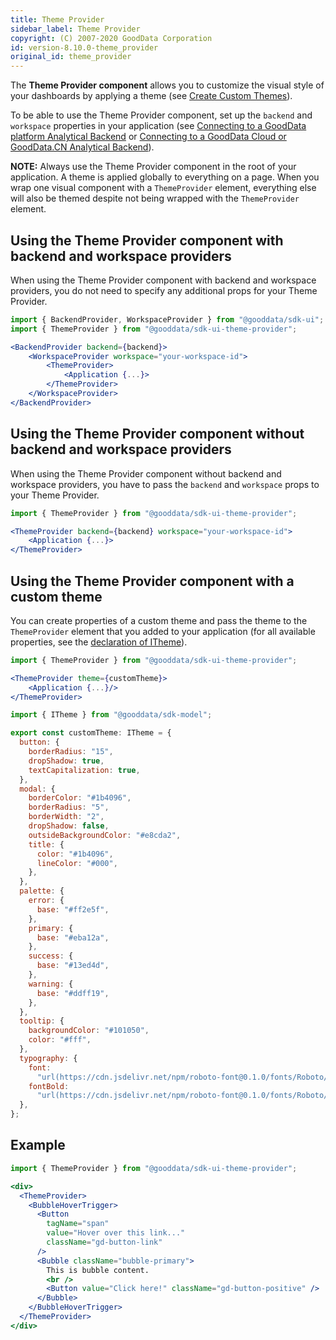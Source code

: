 ```yaml
---
title: Theme Provider
sidebar_label: Theme Provider
copyright: (C) 2007-2020 GoodData Corporation
id: version-8.10.0-theme_provider
original_id: theme_provider
---
```


The **Theme Provider component** allows you to customize the visual style of your dashboards by applying a theme (see [Create Custom Themes](https://help.gooddata.com/pages/viewpage.action?pageId=86794481)).

To be able to use the Theme Provider component, set up the `backend` and `workspace` properties in your application (see [Connecting to a GoodData platform Analytical Backend](02_start__no_boilerplate.md#Step-3.-Set-up-Analytical-Backend-and-integrate-it-into-your-application) or [Connecting to a GoodData Cloud or GoodData.CN Analytical Backend](06_cloudnative__integration.md#Step-3.-Set-up-Analytical-Backend-and-integrate-it-into-your-application)).

**NOTE:** Always use the Theme Provider component in the root of your application. A theme is applied globally to everything on a page. When you wrap one visual component with a `ThemeProvider` element, everything else will also be themed despite not being wrapped with the `ThemeProvider` element.

## Using the Theme Provider component with backend and workspace providers

When using the Theme Provider component with backend and workspace providers, you do not need to specify any additional props for your Theme Provider.

```jsx
import { BackendProvider, WorkspaceProvider } from "@gooddata/sdk-ui";
import { ThemeProvider } from "@gooddata/sdk-ui-theme-provider";

<BackendProvider backend={backend}>
    <WorkspaceProvider workspace="your-workspace-id">
        <ThemeProvider>
            <Application {...}>
        </ThemeProvider>
    </WorkspaceProvider>
</BackendProvider>
```

## Using the Theme Provider component without backend and workspace providers

When using the Theme Provider component without backend and workspace providers, you have to pass the `backend` and `workspace` props to your Theme Provider.

```jsx
import { ThemeProvider } from "@gooddata/sdk-ui-theme-provider";

<ThemeProvider backend={backend} workspace="your-workspace-id">
    <Application {...}>
</ThemeProvider>
```

## Using the Theme Provider component with a custom theme

You can create properties of a custom theme and pass the theme to the `ThemeProvider` element that you added to your application (for all available properties, see the [declaration of ITheme](https://github.com/gooddata/gooddata-ui-sdk/blob/master/libs/sdk-model/src/theme/index.ts#L765)).

```jsx
import { ThemeProvider } from "@gooddata/sdk-ui-theme-provider";

<ThemeProvider theme={customTheme}>
    <Application {...}/>
</ThemeProvider>

```

```jsx
import { ITheme } from "@gooddata/sdk-model";

export const customTheme: ITheme = {
  button: {
    borderRadius: "15",
    dropShadow: true,
    textCapitalization: true,
  },
  modal: {
    borderColor: "#1b4096",
    borderRadius: "5",
    borderWidth: "2",
    dropShadow: false,
    outsideBackgroundColor: "#e8cda2",
    title: {
      color: "#1b4096",
      lineColor: "#000",
    },
  },
  palette: {
    error: {
      base: "#ff2e5f",
    },
    primary: {
      base: "#eba12a",
    },
    success: {
      base: "#13ed4d",
    },
    warning: {
      base: "#ddff19",
    },
  },
  tooltip: {
    backgroundColor: "#101050",
    color: "#fff",
  },
  typography: {
    font:
      "url(https://cdn.jsdelivr.net/npm/roboto-font@0.1.0/fonts/Roboto/roboto-regular-webfont.ttf)",
    fontBold:
      "url(https://cdn.jsdelivr.net/npm/roboto-font@0.1.0/fonts/Roboto/roboto-bold-webfont.ttf)",
  },
};
```

## Example

```jsx
import { ThemeProvider } from "@gooddata/sdk-ui-theme-provider";

<div>
  <ThemeProvider>
    <BubbleHoverTrigger>
      <Button
        tagName="span"
        value="Hover over this link..."
        className="gd-button-link"
      />
      <Bubble className="bubble-primary">
        This is bubble content.
        <br />
        <Button value="Click here!" className="gd-button-positive" />
      </Bubble>
    </BubbleHoverTrigger>
  </ThemeProvider>
</div>
```
